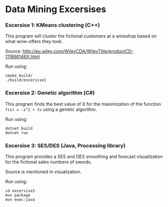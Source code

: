 # Data Mining Excersises

### Excersise 1: KMeans clustering (C++)

This program will cluster the fictional customers at a wineshop based on what wine-offers they took. 


Source: http://eu.wiley.com/WileyCDA/WileyTitle/productCD-111866146X.html

Run using:

    cmake build/
    ./build/excersise1

### Excersise 2: Genetic algorithm (C#)

This program finds the best value of X for the maximization of the function `f(x) = -x^2 + 7x` using a genetic algorithm. 

Run using:

    dotnet build
    dotnet run

### Excersise 3: SES/DES (Java, Processing library)

This program provides a SES and DES smoothing and forecast visualization for the fictional sales numbers of swords. 

Source is mentioned in visualization.

Run using:

    cd excersise3
    mvn package
    mvn exec:java


